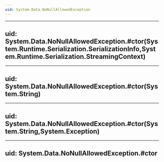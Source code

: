 ```yaml
---
uid: System.Data.NoNullAllowedException
---
```


---
uid: System.Data.NoNullAllowedException.#ctor(System.Runtime.Serialization.SerializationInfo,System.Runtime.Serialization.StreamingContext)
---

---
uid: System.Data.NoNullAllowedException.#ctor(System.String)
---

---
uid: System.Data.NoNullAllowedException.#ctor(System.String,System.Exception)
---

---
uid: System.Data.NoNullAllowedException.#ctor
---
